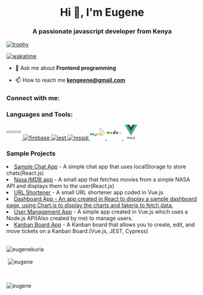 <h1 align="center">Hi 👋, I'm Eugene</h1>
<h3 align="center">A passionate javascript developer from Kenya</h3>

<!-- <p align="left"> <img src="https://komarev.com/ghpvc/?username=eugenekuria&label=Profile%20views&color=0e75b6&style=flat" alt="eugenekuria" /> </p> -->

[![trophy](https://github-profile-trophy.vercel.app/?username=kengeene)](https://github.com/kengeene/github-profile-trophy)

[![wakatime](https://wakatime.com/badge/user/5ab081a4-6043-4bc2-a698-6c0dddd54c58.svg)](https://wakatime.com/@5ab081a4-6043-4bc2-a698-6c0dddd54c58)

- 💬 Ask me about **Frontend programming**

- 📫 How to reach me **kengeene@gmail.com**

<h3 align="left">Connect with me:</h3>
<p align="left">
</p>

<h3 align="left">Languages and Tools:</h3>
<p align="left"> <a href="https://expressjs.com" target="_blank" rel="noreferrer"> <img src="https://raw.githubusercontent.com/devicons/devicon/master/icons/express/express-original-wordmark.svg" alt="express" width="40" height="40"/> </a> <a href="https://firebase.google.com/" target="_blank" rel="noreferrer"> <img src="https://www.vectorlogo.zone/logos/firebase/firebase-icon.svg" alt="firebase" width="40" height="40"/> </a> <a href="https://jestjs.io" target="_blank" rel="noreferrer"> <img src="https://www.vectorlogo.zone/logos/jestjsio/jestjsio-icon.svg" alt="jest" width="40" height="40"/> </a> <a href="https://www.microsoft.com/en-us/sql-server" target="_blank" rel="noreferrer"> <img src="https://www.svgrepo.com/show/303229/microsoft-sql-server-logo.svg" alt="mssql" width="40" height="40"/> </a> <a href="https://www.mysql.com/" target="_blank" rel="noreferrer"> <img src="https://raw.githubusercontent.com/devicons/devicon/master/icons/mysql/mysql-original-wordmark.svg" alt="mysql" width="40" height="40"/> </a> <a href="https://nodejs.org" target="_blank" rel="noreferrer"> <img src="https://raw.githubusercontent.com/devicons/devicon/master/icons/nodejs/nodejs-original-wordmark.svg" alt="nodejs" width="40" height="40"/> </a> <a href="https://vuejs.org/" target="_blank" rel="noreferrer"> <img src="https://raw.githubusercontent.com/devicons/devicon/master/icons/vuejs/vuejs-original-wordmark.svg" alt="vuejs" width="40" height="40"/> </a> </p>

<h3>Sample Projects</h3
<ul>
  <li><a href="https://github.com/kengeene/chat_react_app/blob/dev/src/components/chat/index.js">Sample Chat App</a> - A simple chat app that uses localStorage to store chats(React.js)</li>
  <li><a href="https://github.com/kengeene/nasa-imdb_react_app">Nasa IMDB app</a> - A small app that fetches movies from a simple NASA API and displays them to the user(React.js)</li>
  <li><a href="https://github.com/kengeene/url-shortener_vue_app">URL Shortener</a> - A small URL shortener app coded in Vue.js</li>
  <li><a href="https://github.com/kengeene/melanin_react_app">Dashboard App - An app created in React to display a sample dashboard page, using Chart.js to display the charts and fakerjs to fetch data.</li>
  <li><a href="https://github.com/kengeene/user_management_vue_app">User Management App</a> - A simple app created in Vue.js which uses a Node.js API(Also created by me) to manage users.</li>
    <li>
      <a href="https://github.com/kengeene/kanban-board_vue_app">Kanban Board App</a> - A Kanban board that allows you to create, edit, and move tickets on a Kanban Board.(Vue.js, JEST, Cypress)
    </li>
 </ul>
<br/>
<p><img align="left" src="https://github-readme-stats.vercel.app/api/top-langs?username=kengeene&show_icons=true&locale=en&layout=compact" alt="eugenekuria" /></p>
<br/>
<p>&nbsp;<img align="center" src="https://github-readme-stats.vercel.app/api?username=kengeene&show_icons=true&locale=en" alt="eugene" /></p>
<br/>
<p><img align="center" src="https://github-readme-streak-stats.herokuapp.com/?user=kengeene&" alt="eugene" /></p>
